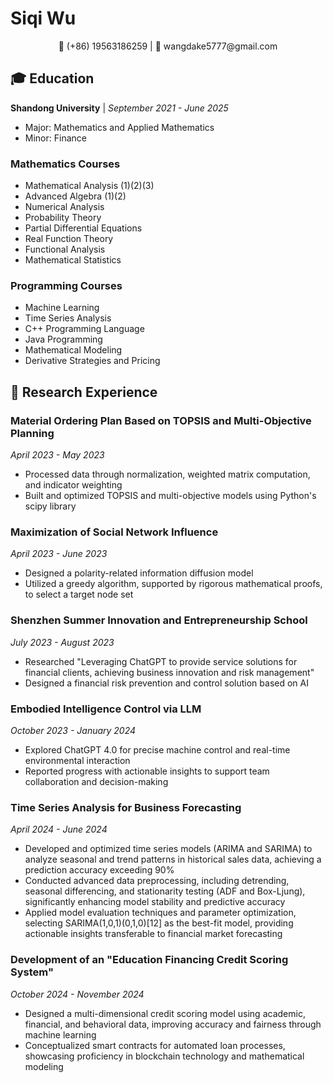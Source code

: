 # Siqi Wu

<div align="center">
📱 (+86) 19563186259 | 📧 wangdake5777@gmail.com
</div>

## 🎓 Education

**Shandong University** | *September 2021 - June 2025*  
- Major: Mathematics and Applied Mathematics
- Minor: Finance

### Mathematics Courses
- Mathematical Analysis (1)(2)(3)
- Advanced Algebra (1)(2)
- Numerical Analysis
- Probability Theory
- Partial Differential Equations
- Real Function Theory
- Functional Analysis
- Mathematical Statistics

### Programming Courses
- Machine Learning
- Time Series Analysis
- C++ Programming Language
- Java Programming
- Mathematical Modeling
- Derivative Strategies and Pricing

## 🔬 Research Experience

### Material Ordering Plan Based on TOPSIS and Multi-Objective Planning
*April 2023 - May 2023*
- Processed data through normalization, weighted matrix computation, and indicator weighting
- Built and optimized TOPSIS and multi-objective models using Python's scipy library

### Maximization of Social Network Influence
*April 2023 - June 2023*
- Designed a polarity-related information diffusion model
- Utilized a greedy algorithm, supported by rigorous mathematical proofs, to select a target node set

### Shenzhen Summer Innovation and Entrepreneurship School
*July 2023 - August 2023*
- Researched "Leveraging ChatGPT to provide service solutions for financial clients, achieving business innovation and risk management"
- Designed a financial risk prevention and control solution based on AI

### Embodied Intelligence Control via LLM
*October 2023 - January 2024*
- Explored ChatGPT 4.0 for precise machine control and real-time environmental interaction
- Reported progress with actionable insights to support team collaboration and decision-making

### Time Series Analysis for Business Forecasting
*April 2024 - June 2024*
- Developed and optimized time series models (ARIMA and SARIMA) to analyze seasonal and trend patterns in historical sales data, achieving a prediction accuracy exceeding 90%
- Conducted advanced data preprocessing, including detrending, seasonal differencing, and stationarity testing (ADF and Box-Ljung), significantly enhancing model stability and predictive accuracy
- Applied model evaluation techniques and parameter optimization, selecting SARIMA(1,0,1)(0,1,0)[12] as the best-fit model, providing actionable insights transferable to financial market forecasting

### Development of an "Education Financing Credit Scoring System"
*October 2024 - November 2024*
- Designed a multi-dimensional credit scoring model using academic, financial, and behavioral data, improving accuracy and fairness through machine learning
- Conceptualized smart contracts for automated loan processes, showcasing proficiency in blockchain technology and mathematical modeling 